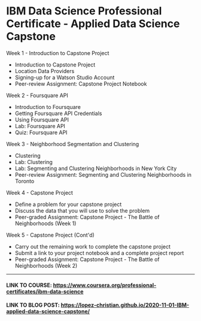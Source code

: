 # IBM Data Science Professional Certificate - Applied Data Science Capstone

Week 1 - Introduction to Capstone Project
* Introduction to Capstone Project
* Location Data Providers
* Signing-up for a Watson Studio Account
* Peer-review Assignment: Capstone Project Notebook

Week 2 - Foursquare API
* Introduction to Foursquare
* Getting Foursquare API Credentials
* Using Foursquare API
* Lab: Foursquare API
* Quiz: Foursquare API

Week 3 - Neighborhood Segmentation and Clustering
* Clustering
* Lab: Clustering
* Lab: Segmenting and Clustering Neighborhoods in New York City
* Peer-review Assignment: Segmenting and Clustering Neighborhoods in Toronto

Week 4 - Capstone Project
* Define a problem for your capstone project
* Discuss the data that you will use to solve the problem
* Peer-graded Assignment: Capstone Project - The Battle of Neighborhoods (Week 1)

Week 5 - Capstone Project (Cont'd)
* Carry out the remaining work to complete the capstone project
* Submit a link to your project notebook and a complete project report
* Peer-graded Assignment: Capstone Project - The Battle of Neighborhoods (Week 2)

___

#### LINK TO COURSE: https://www.coursera.org/professional-certificates/ibm-data-science
#### LINK TO BLOG POST: https://lopez-christian.github.io/2020-11-01-IBM-applied-data-science-capstone/
